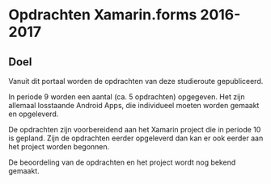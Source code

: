 # Opdrachten Xamarin.forms 2016-2017

## Doel

Vanuit dit portaal worden de opdrachten van deze studieroute gepubliceerd.

In periode 9 worden een aantal (ca. 5 opdrachten) opgegeven. Het zijn allemaal losstaande Android Apps, die individueel moeten worden gemaakt en opgeleverd.

De opdrachten zijn voorbereidend aan het Xamarin project die in periode 10 is gepland. Zijn de opdrachten eerder opgeleverd dan kan er ook eerder aan het project worden begonnen.

De beoordeling van de opdrachten en het project wordt nog bekend gemaakt.  



